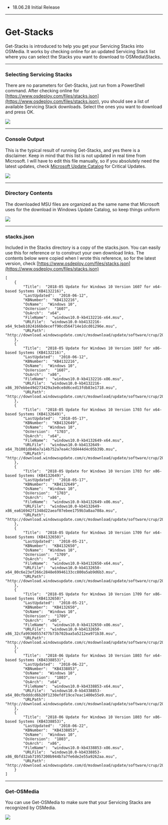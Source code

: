 
* 18.06.28 Initial Release

---

# Get-Stacks

Get-Stacks is introduced to help you get your Servicing Stacks into OSMedia.  It works by checking online for an updated Servicing Stack list where you can select the Stacks you want to download to OSMedia\Stacks.

---

### Selecting Servicing Stacks

There are no parameters for Get-Stacks, just run from a PowerShell command.  After checking online for [https://www.osdeploy.com/files/stacks.json](https://www.osdeploy.com/files/stacks.json), you should see a list of available Servicing Stack downloads.  Select the ones you want to download and press OK.

![](/assets/2018-06-27_22-32-19.png)

---

### Console Output

This is the typical result of running Get-Stacks, and yes there is a disclaimer.  Keep in mind that this list is not updated in real time from Microsoft.  I will have to edit this file manually, so if you absolutely need the latest updates, check [Microsoft Update Catalog](https://www.catalog.update.microsoft.com/Home.aspx) for Critical Updates.

![](/assets/2018-06-27_22-37-58.png)

---

### Directory Contents

The downloaded MSU files are organized as the same name that Microsoft uses for the download in Windows Update Catalog, so keep things uniform

![](/assets/2018-06-27_22-58-26.png)

---

### stacks.json

Included in the Stacks directory is a copy of the stacks.json.  You can easily use this for reference or to construct your own download links.  The contents below were copied when I wrote this reference, so for the latest version, check [https://www.osdeploy.com/files/stacks.json](https://www.osdeploy.com/files/stacks.json)

```
[
    {
        "Title":  "2018-05 Update for Windows 10 Version 1607 for x64-based Systems (KB4132216)",
        "LastUpdated":  "2018-06-12",
        "KBNumber":  "KB4132216",
        "OsName":  "Windows 10",
        "OsVersion":  "1607",
        "OsArch":  "x64",
        "FileName":  "windows10.0-kb4132216-x64.msu",
        "URLFile":  "windows10.0-kb4132216-x64_9cbeb1024166bdeceff90cd564714e1dcd01296e.msu",
        "URLPath":  "http://download.windowsupdate.com/c/msdownload/update/software/crup/2018/05/"
    },
    {
        "Title":  "2018-05 Update for Windows 10 Version 1607 for x86-based Systems (KB4132216)",
        "LastUpdated":  "2018-06-12",
        "KBNumber":  "KB4132216",
        "OsName":  "Windows 10",
        "OsVersion":  "1607",
        "OsArch":  "x86",
        "FileName":  "windows10.0-kb4132216-x86.msu",
        "URLFile":  "windows10.0-kb4132216-x86_397ebbe49d273429a3e0ce8d6ced13fdb83e1718.msu",
        "URLPath":  "http://download.windowsupdate.com/c/msdownload/update/software/crup/2018/05/"
    },
    {
        "Title":  "2018-05 Update for Windows 10 Version 1703 for x64-based Systems (KB4132649)",
        "LastUpdated":  "2018-05-17",
        "KBNumber":  "KB4132649",
        "OsName":  "Windows 10",
        "OsVersion":  "1703",
        "OsArch":  "x64",
        "FileName":  "windows10.0-kb4132649-x64.msu",
        "URLFile":  "windows10.0-kb4132649-x64_7b1001d846a7a14b752a7ea4c7dd444d4c05b39b.msu",
        "URLPath":  "http://download.windowsupdate.com/c/msdownload/update/software/crup/2018/05/"
    },
    {
        "Title":  "2018-05 Update for Windows 10 Version 1703 for x86-based Systems (KB4132649)",
        "LastUpdated":  "2018-05-17",
        "KBNumber":  "KB4132649",
        "OsName":  "Windows 10",
        "OsVersion":  "1703",
        "OsArch":  "x86",
        "FileName":  "windows10.0-kb4132649-x86.msu",
        "URLFile":  "windows10.0-kb4132649-x86_ea616942f1348d22aeaf07ebee1759b3a8aa708a.msu",
        "URLPath":  "http://download.windowsupdate.com/c/msdownload/update/software/crup/2018/05/"
    },
    {
        "Title":  "2018-05 Update for Windows 10 Version 1709 for x64-based Systems (KB4132650)",
        "LastUpdated":  "2018-05-21",
        "KBNumber":  "KB4132650",
        "OsName":  "Windows 10",
        "OsVersion":  "1709",
        "OsArch":  "x64",
        "FileName":  "windows10.0-kb4132650-x64.msu",
        "URLFile":  "windows10.0-kb4132650-x64_80c6e23ef266c2848e69946133cc800a5ab9d6b3.msu",
        "URLPath":  "http://download.windowsupdate.com/c/msdownload/update/software/crup/2018/05/"
    },
    {
        "Title":  "2018-05 Update for Windows 10 Version 1709 for x86-based Systems (KB4132650)",
        "LastUpdated":  "2018-05-21",
        "KBNumber":  "KB4132650",
        "OsName":  "Windows 10",
        "OsVersion":  "1709",
        "OsArch":  "x86",
        "FileName":  "windows10.0-kb4132650-x86.msu",
        "URLFile":  "windows10.0-kb4132650-x86_32cfa99360557477b73b702baa5a5212ea971b38.msu",
        "URLPath":  "http://download.windowsupdate.com/c/msdownload/update/software/crup/2018/05/"
    },
    {
        "Title":  "2018-06 Update for Windows 10 Version 1803 for x64-based Systems (KB4338853)",
        "LastUpdated":  "2018-06-22",
        "KBNumber":  "KB4338853",
        "OsName":  "Windows 10",
        "OsVersion":  "1803",
        "OsArch":  "x64",
        "FileName":  "windows10.0-kb4338853-x64.msu",
        "URLFile":  "windows10.0-kb4338853-x64_80cfbdddcd6b20f1230efdf19ce7eac1400e55e9.msu",
        "URLPath":  "http://download.windowsupdate.com/c/msdownload/update/software/crup/2018/06/"
    },
    {
        "Title":  "2018-06 Update for Windows 10 Version 1803 for x86-based Systems (KB4338853)",
        "LastUpdated":  "2018-06-22",
        "KBNumber":  "KB4338853",
        "OsName":  "Windows 10",
        "OsVersion":  "1803",
        "OsArch":  "x86",
        "FileName":  "windows10.0-kb4338853-x86.msu",
        "URLFile":  "windows10.0-kb4338853-x86_0bfd32ab71957200b944b7a7fe6de2e55a9262aa.msu",
        "URLPath":  "http://download.windowsupdate.com/d/msdownload/update/software/crup/2018/06/"
    }
]
```

---

### Get-OSMedia

You can use Get-OSMedia to make sure that your Servicing Stacks are recognized by OSMedia.

![](/assets/2018-06-27_22-43-06.png)




